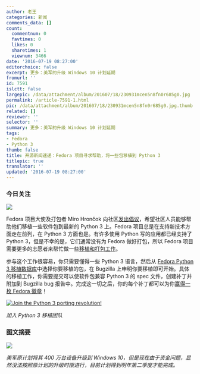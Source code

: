 ```yaml
---
author: 老王
categories: 新闻
comments_data: []
count:
  commentnum: 0
  favtimes: 0
  likes: 0
  sharetimes: 1
  viewnum: 3466
date: '2016-07-19 08:27:00'
editorchoice: false
excerpt: 更多：美军的升级 Windows 10 计划延期
fromurl: ''
id: 7591
islctt: false
largepic: /data/attachment/album/201607/18/230931mcen5n8fn0r685g0.jpg
permalink: /article-7591-1.html
pic: /data/attachment/album/201607/18/230931mcen5n8fn0r685g0.jpg.thumb.jpg
related: []
reviewer: ''
selector: ''
summary: 更多：美军的升级 Windows 10 计划延期
tags:
- Fedora
- Python 3
thumb: false
title: 开源新闻速递：Fedora 项目寻求帮助，将一些包移植到 Python 3
titlepic: true
translator: ''
updated: '2016-07-19 08:27:00'
---
```


### 今日关注


![](/data/attachment/album/201607/18/230931mcen5n8fn0r685g0.jpg)


Fedora 项目大使及打包者 Miro Hrončok 向社区[发出倡议](https://communityblog.fedoraproject.org/port-python-package/)，希望社区人员能够帮助他们移植一些软件包到最新的 Python 3 上。Fedora 项目总是在支持新技术方面走在前列，在 Python 3 方面也是。有许多使用 Python 写的应用都已经支持了 Python 3，但是不幸的是，它们通常没有为 Fedora 做好打包，所以 Fedora 项目需要更多的志愿者来帮忙做一些[移植和打包工作](http://fedora.portingdb.xyz/)。


参与这个工作很容易，你只需要懂得一些 Python 3 语言，然后从 [Fedora Python 3 移植数据库](http://fedora.portingdb.xyz/)中选择你要移植的包，在 Bugzilla 上申明你要移植即可开始。具体的移植工作，你需要提交可以使软件包兼容 Python 3 的 spec 文件，创建补丁并附加到 Bugzilla bug 报告中。完成这一切之后，你的每个补丁都可以为你[赢得一枚 Fedora 徽章](https://badges.fedoraproject.org/)！


[![Join the Python 3 porting revolution!](/data/attachment/album/201607/18/230931jwuqroukr0bnk2uo.jpg "Join the Python 3 porting revolution!")](http://fedora.portingdb.xyz/)


*加入 Python 3 移植团队*


### 图文摘要


![](/data/attachment/album/201607/18/225750m9ba2ye2mlrze4oz.jpg)


*美军原计划将其 400 万台设备升级到 Windows 10，但是现在由于资金问题，显然没法按照原计划的升级时限进行，目前计划得到明年第二季度才能完成。*